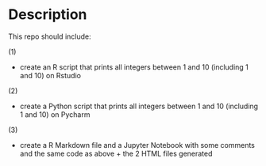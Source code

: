 # Description
This repo should include:

(1)  
  - create an R script that prints all integers between 1 and 10 (including 1 and 10) on Rstudio

(2)
  - create a Python script that prints all integers between 1 and 10 (including 1 and 10) on Pycharm 

(3)
  - create a R Markdown file and a Jupyter Notebook with some comments and the same code as above + the 2 HTML files generated
    
